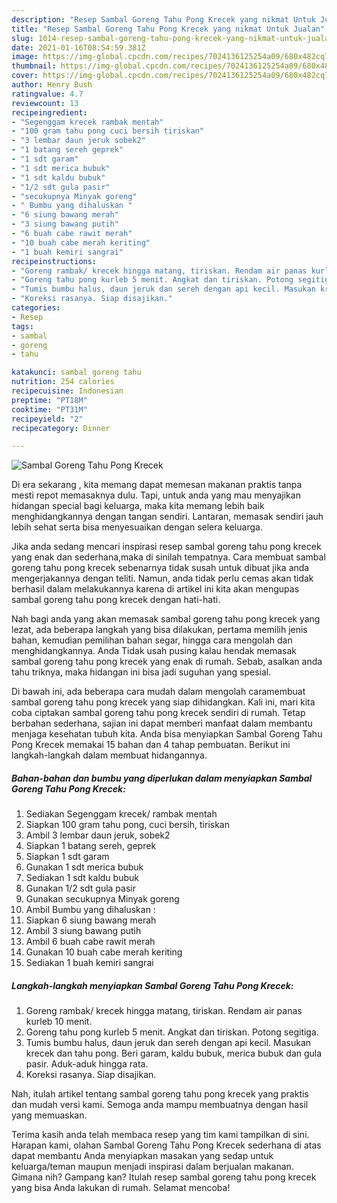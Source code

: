 ```yaml
---
description: "Resep Sambal Goreng Tahu Pong Krecek yang nikmat Untuk Jualan"
title: "Resep Sambal Goreng Tahu Pong Krecek yang nikmat Untuk Jualan"
slug: 1014-resep-sambal-goreng-tahu-pong-krecek-yang-nikmat-untuk-jualan
date: 2021-01-16T08:54:59.381Z
image: https://img-global.cpcdn.com/recipes/7024136125254a09/680x482cq70/sambal-goreng-tahu-pong-krecek-foto-resep-utama.jpg
thumbnail: https://img-global.cpcdn.com/recipes/7024136125254a09/680x482cq70/sambal-goreng-tahu-pong-krecek-foto-resep-utama.jpg
cover: https://img-global.cpcdn.com/recipes/7024136125254a09/680x482cq70/sambal-goreng-tahu-pong-krecek-foto-resep-utama.jpg
author: Henry Bush
ratingvalue: 4.7
reviewcount: 13
recipeingredient:
- "Segenggam krecek rambak mentah"
- "100 gram tahu pong cuci bersih tiriskan"
- "3 lembar daun jeruk sobek2"
- "1 batang sereh geprek"
- "1 sdt garam"
- "1 sdt merica bubuk"
- "1 sdt kaldu bubuk"
- "1/2 sdt gula pasir"
- "secukupnya Minyak goreng"
- " Bumbu yang dihaluskan "
- "6 siung bawang merah"
- "3 siung bawang putih"
- "6 buah cabe rawit merah"
- "10 buah cabe merah keriting"
- "1 buah kemiri sangrai"
recipeinstructions:
- "Goreng rambak/ krecek hingga matang, tiriskan. Rendam air panas kurleb 10 menit."
- "Goreng tahu pong kurleb 5 menit. Angkat dan tiriskan. Potong segitiga."
- "Tumis bumbu halus, daun jeruk dan sereh dengan api kecil. Masukan krecek dan tahu pong. Beri garam, kaldu bubuk, merica bubuk dan gula pasir. Aduk-aduk hingga rata."
- "Koreksi rasanya. Siap disajikan."
categories:
- Resep
tags:
- sambal
- goreng
- tahu

katakunci: sambal goreng tahu 
nutrition: 254 calories
recipecuisine: Indonesian
preptime: "PT18M"
cooktime: "PT31M"
recipeyield: "2"
recipecategory: Dinner

---
```



![Sambal Goreng Tahu Pong Krecek](https://img-global.cpcdn.com/recipes/7024136125254a09/680x482cq70/sambal-goreng-tahu-pong-krecek-foto-resep-utama.jpg)

Di era  sekarang , kita memang dapat memesan makanan praktis tanpa mesti repot memasaknya dulu. Tapi, untuk anda yang mau menyajikan hidangan special bagi keluarga, maka kita memang lebih baik menghidangkannya dengan tangan sendiri. Lantaran, memasak sendiri jauh lebih sehat serta bisa menyesuaikan dengan selera keluarga.

Jika anda sedang mencari inspirasi resep sambal goreng tahu pong krecek yang enak dan sederhana,maka di sinilah tempatnya. Cara membuat sambal goreng tahu pong krecek  sebenarnya tidak susah untuk dibuat jika anda mengerjakannya dengan teliti. Namun, anda tidak perlu cemas akan tidak berhasil dalam melakukannya 
karena di artikel ini kita akan mengupas sambal goreng tahu pong krecek dengan hati-hati.  



Nah bagi anda yang akan memasak sambal goreng tahu pong krecek yang lezat, ada beberapa langkah yang bisa dilakukan, pertama memilih jenis bahan, kemudian pemilihan bahan segar, hingga cara mengolah dan menghidangkannya. Anda Tidak usah pusing kalau hendak memasak sambal goreng tahu pong krecek yang enak di rumah. Sebab, asalkan anda  tahu triknya, maka hidangan ini bisa jadi suguhan yang spesial.

Di bawah ini, ada beberapa cara mudah dalam mengolah caramembuat sambal goreng tahu pong krecek yang siap dihidangkan. Kali ini, mari kita coba ciptakan sambal goreng tahu pong krecek sendiri di rumah. Tetap berbahan sederhana, sajian ini dapat memberi manfaat dalam membantu menjaga kesehatan tubuh kita. Anda bisa menyiapkan Sambal Goreng Tahu Pong Krecek memakai 15 bahan dan 4 tahap pembuatan. Berikut ini langkah-langkah dalam membuat hidangannya.

<!--inarticleads1-->

##### Bahan-bahan dan bumbu yang diperlukan dalam menyiapkan Sambal Goreng Tahu Pong Krecek:

1. Sediakan Segenggam krecek/ rambak mentah
1. Siapkan 100 gram tahu pong, cuci bersih, tiriskan
1. Ambil 3 lembar daun jeruk, sobek2
1. Siapkan 1 batang sereh, geprek
1. Siapkan 1 sdt garam
1. Gunakan 1 sdt merica bubuk
1. Sediakan 1 sdt kaldu bubuk
1. Gunakan 1/2 sdt gula pasir
1. Gunakan secukupnya Minyak goreng
1. Ambil  Bumbu yang dihaluskan :
1. Siapkan 6 siung bawang merah
1. Ambil 3 siung bawang putih
1. Ambil 6 buah cabe rawit merah
1. Gunakan 10 buah cabe merah keriting
1. Sediakan 1 buah kemiri sangrai




<!--inarticleads2-->

##### Langkah-langkah menyiapkan Sambal Goreng Tahu Pong Krecek:

1. Goreng rambak/ krecek hingga matang, tiriskan. Rendam air panas kurleb 10 menit.
1. Goreng tahu pong kurleb 5 menit. Angkat dan tiriskan. Potong segitiga.
1. Tumis bumbu halus, daun jeruk dan sereh dengan api kecil. Masukan krecek dan tahu pong. Beri garam, kaldu bubuk, merica bubuk dan gula pasir. Aduk-aduk hingga rata.
1. Koreksi rasanya. Siap disajikan.




Nah, itulah artikel tentang  sambal goreng tahu pong krecek  yang praktis dan mudah versi kami. Semoga anda mampu membuatnya dengan hasil yang memuaskan. 

Terima kasih anda telah membaca resep yang tim kami tampilkan di sini. Harapan kami, olahan  Sambal Goreng Tahu Pong Krecek sederhana di atas dapat membantu Anda menyiapkan masakan yang sedap untuk keluarga/teman maupun menjadi inspirasi dalam berjualan makanan. Gimana nih? Gampang kan? Itulah resep sambal goreng tahu pong krecek yang bisa Anda lakukan di rumah. Selamat mencoba!

